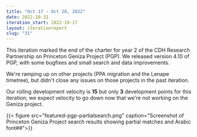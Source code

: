 ```yaml
---
title: "Oct 17 - Oct 28, 2022"
date: 2022-10-31
iteration_start: 2022-10-17
layout: iterationreport
slug: "31"
---
```


This iteration marked the end of the charter for year 2 of the
CDH Research Partnership on Princeton Geniza Project (PGP). We released version 
4.10 of PGP, with some bugfixes and small search and data improvements.

We're ramping up on other projects (PPA migration and the Lenape timetree), 
but didn't close any issues on those projects in the past iteration. 

Our rolling development velocity is **15** but only **3** development points 
for this iteration; we expect velocity to go down now that we're not working on
the Geniza project.

{{< figure src="featured-pgp-partialsearch.png" caption="Screenshot of Princeton Geniza Project search results showing partial matches and Arabic font##">}}









